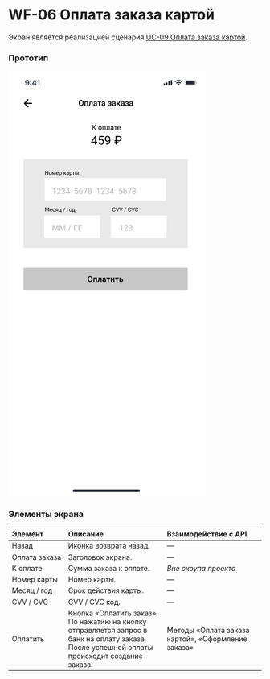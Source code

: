 # WF-06 Оплата заказа картой

Экран является реализацией сценария [UC-09 Оплата заказа картой](../requirements/uc09.md). 

### Прототип

![](../img/screen06.png) 

### Элементы экрана

| **Элемент**        | **Описание**                                                                                                                                       | Взаимодействие с API                               |
| :----------------- | :------------------------------------------------------------------------------------------------------------------------------------------------- | :------------------------------------------------- |
| Назад              | Иконка возврата назад.                                                                                                                             | —                                                  |
| Оплата&nbsp;заказа | Заголовок экрана.                                                                                                                                  | —                                                  |
| К оплате           | Сумма заказа к оплате.                                                                                                                             | *Вне скоупа проекта*                               |
| Номер&nbsp;карты   | Номер карты.                                                                                                                                       | —                                                  |
| Месяц / год        | Срок действия карты.                                                                                                                               | —                                                  |
| CVV / CVC          | CVV / CVC код.                                                                                                                                     | —                                                  |
| Оплатить           | Кнопка «Оплатить заказ».<br>По нажатию на кнопку отправляется запрос в банк на оплату заказа.<br>После успешной оплаты происходит создание заказа. | Методы «Оплата заказа картой», «Оформление заказа» |
